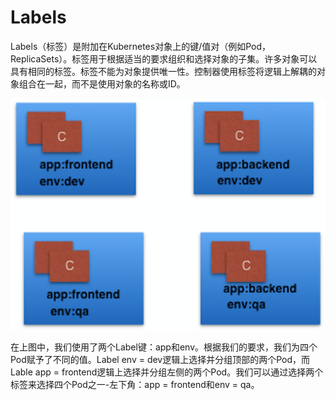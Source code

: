# Labels

Labels（标签）是附加在Kubernetes对象上的键/值对（例如Pod，ReplicaSets）。标签用于根据适当的要求组织和选择对象的子集。许多对象可以具有相同的标签。标签不能为对象提供唯一性。控制器使用标签将逻辑上解耦的对象组合在一起，而不是使用对象的名称或ID。

![Labels](../../.gitbook/assets/image%20%2821%29.png)

在上图中，我们使用了两个Label键：app和env。根据我们的要求，我们为四个Pod赋予了不同的值。Label env = dev逻辑上选择并分组顶部的两个Pod，而Lable app = frontend逻辑上选择并分组左侧的两个Pod。我们可以通过选择两个标签来选择四个Pod之一-左下角：app = frontend和env = qa。

